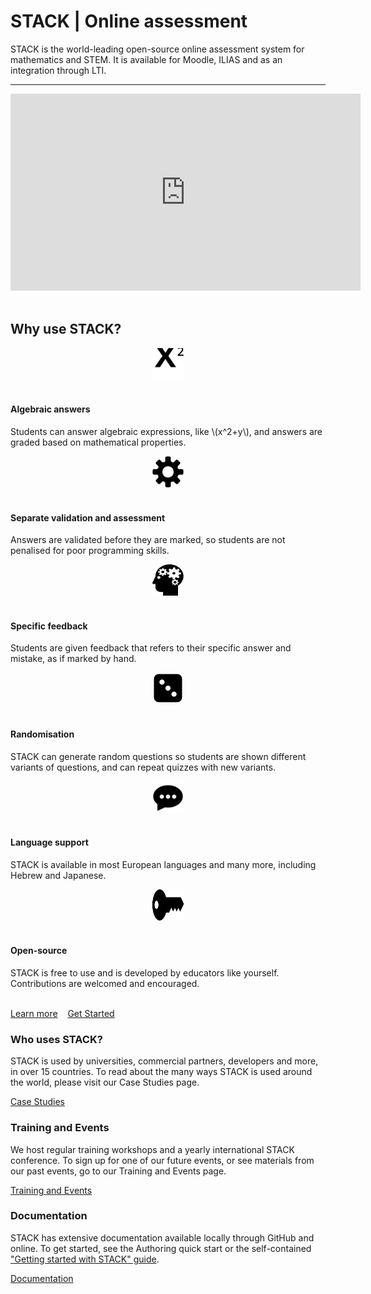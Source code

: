 <div class="jumbotron">
  <h1><b>STACK</b> | Online assessment</h1>
  <p class="lead">STACK is the world-leading open-source online assessment system for mathematics and STEM. It is available for Moodle, ILIAS and as an integration through LTI.</p>
  <hr class="my-4">
	<center><div class="col-lg-8"><div class="embed-responsive embed-responsive-16by9">
  <iframe title="What is STACK?" class="embed-responsive-item" src="https://www.youtube.com/embed/W7qWa52k-nE" frameborder="0" width="560" height="315" allowfullscreen></iframe></div></div></center><br>
  <h2>Why use STACK?</h2>
  
 <div class="container">
	<div class="row">
		<div class="col-md-4">
			<center><img src="img/math.svg" alt="Math" height="50" width="50" /></center>
			<br>
			<h4>Algebraic answers</h4>
			<p>Students can answer algebraic expressions, like \(x^2+y\), and answers are graded based on mathematical properties.</p>
		</div>
		<div class="col-md-4">
			<center><img src="img/gear.svg" alt="Gear" height="50" width="50" /></center><br>
			<h4>Separate validation and assessment</h4>
			<p>Answers are validated before they are marked, so students are not penalised for poor programming skills.</p>
		</div>
		<div class="col-md-4">
			<center><img src="img/human_head.svg" alt="Thinking person" height="50" width="50" /></center><br>
			<h4>Specific feedback</h4>
			<p>Students are given feedback that refers to their specific answer and mistake, as if marked by hand.</p>
		</div>
	</div>
	<div class="row">
		<div class="col-md-4">
			<center><img src="img/dice.svg" alt="Die" height="50" width="50" /></center><br>
			<h4>Randomisation</h4>
			<p>STACK can generate random questions so students are shown different variants of questions, and can repeat quizzes with new variants.</p>
		</div>
		<div class="col-md-4">
			<center><img src="img/speech.svg" alt="Speech bubble" height="50" width="50" /></center><br>
			<h4>Language support</h4>
			<p>STACK is available in most European languages and many more, including Hebrew and Japanese.</p>
		</div>
		<div class="col-md-4">
			<center><img src="img/key.svg" alt="Key" height="50" width="50" /></center><br>
			<h4>Open-source</h4>
			<p>STACK is free to use and is developed by educators like yourself. Contributions are welcomed and encouraged.</p>
		</div>
	</div>
 </div>
<br>  <a class="btn btn-primary btn-lg" href="About" role="button">Learn more</a>&nbsp&nbsp&nbsp&nbsp<a class="btn btn-success btn-lg" href="GetStarted" role="button">Get Started</a>
</div>


<div class="card-deck">
  <div class="card" >
    <div class="card-body">
      <h3 class="card-title">Who uses STACK?</h3>
      <p class="card-text">STACK is used by universities, commercial partners, developers and more, in over 15 countries. To read about the many ways STACK is used around the world, please visit our Case Studies page.
      <div class="text-center"><a class="btn btn-primary btn-lg" href="CaseStudies" role="button">Case Studies</a></div>
    </div>
  </div>
  <div class="card">
    <div class="card-body">
      <h3 class="card-title">Training and Events</h3>
      <p class="card-text">We host regular training workshops and a yearly international STACK conference. To sign up for one of our future events, or see materials from our past events, go to our Training and Events page.</p></td>
      <div class="text-center"><a class="btn btn-primary btn-lg" href="Training_and_events" role="button">Training and Events</a></div>
	</div>
  </div>
  <div class="card">
    <div class="card-body">
      <h3 class="card-title">Documentation</h3>
      <p class="card-text">STACK has extensive documentation available locally through GitHub and online. To get started, see the Authoring quick start or the self-contained <a href="%CONTENT/2019-STACK-Guide.pdf">"Getting started with STACK" guide</a>.</p>
      <div class="text-center"><a class="btn btn-primary btn-lg" href="https://malthefogsporring.github.io/moodle-qtype_stack/" role="button">Documentation</a></div>
	</div>
  </div>
</div>

